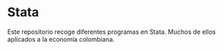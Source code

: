 Stata
=====
Este repositorio recoge diferentes programas en Stata. Muchos de ellos aplicados a la economía colombiana.
